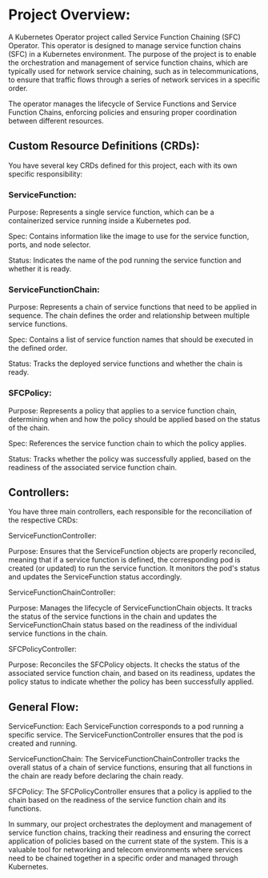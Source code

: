 # Project Overview:
A Kubernetes Operator project called Service Function Chaining (SFC) Operator. This operator is designed to manage service function chains (SFC) in a Kubernetes environment. The purpose of the project is to enable the orchestration and management of service function chains, which are typically used for network service chaining, such as in telecommunications, to ensure that traffic flows through a series of network services in a specific order.

The operator manages the lifecycle of Service Functions and Service Function Chains, enforcing policies and ensuring proper coordination between different resources.

## Custom Resource Definitions (CRDs):
You have several key CRDs defined for this project, each with its own specific responsibility:

### ServiceFunction:

Purpose: Represents a single service function, which can be a containerized service running inside a Kubernetes pod.

Spec: Contains information like the image to use for the service function, ports, and node selector.

Status: Indicates the name of the pod running the service function and whether it is ready.

### ServiceFunctionChain:

Purpose: Represents a chain of service functions that need to be applied in sequence. The chain defines the order and relationship between multiple service functions.

Spec: Contains a list of service function names that should be executed in the defined order.

Status: Tracks the deployed service functions and whether the chain is ready.

### SFCPolicy:

Purpose: Represents a policy that applies to a service function chain, determining when and how the policy should be applied based on the status of the chain.

Spec: References the service function chain to which the policy applies.

Status: Tracks whether the policy was successfully applied, based on the readiness of the associated service function chain.

## Controllers:
You have three main controllers, each responsible for the reconciliation of the respective CRDs:

ServiceFunctionController:

Purpose: Ensures that the ServiceFunction objects are properly reconciled, meaning that if a service function is defined, the corresponding pod is created (or updated) to run the service function. It monitors the pod's status and updates the ServiceFunction status accordingly.

ServiceFunctionChainController:

Purpose: Manages the lifecycle of ServiceFunctionChain objects. It tracks the status of the service functions in the chain and updates the ServiceFunctionChain status based on the readiness of the individual service functions in the chain.

SFCPolicyController:

Purpose: Reconciles the SFCPolicy objects. It checks the status of the associated service function chain, and based on its readiness, updates the policy status to indicate whether the policy has been successfully applied.

## General Flow:
ServiceFunction: Each ServiceFunction corresponds to a pod running a specific service. The ServiceFunctionController ensures that the pod is created and running.

ServiceFunctionChain: The ServiceFunctionChainController tracks the overall status of a chain of service functions, ensuring that all functions in the chain are ready before declaring the chain ready.

SFCPolicy: The SFCPolicyController ensures that a policy is applied to the chain based on the readiness of the service function chain and its functions.


In summary, our project orchestrates the deployment and management of service function chains, tracking their readiness and ensuring the correct application of policies based on the current state of the system. This is a valuable tool for networking and telecom environments where services need to be chained together in a specific order and managed through Kubernetes.
